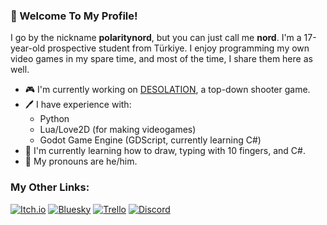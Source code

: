 ### 👋 Welcome To My Profile!

I go by the nickname **polaritynord**, but you can just call me **nord**. I'm a 17-year-old prospective student from Türkiye. I enjoy programming my own video games in my spare time, and most of the time, I share them here as well.

- 🎮 I'm currently working on [DESOLATION](https://github.com/polaritynord/desolation/), a top-down shooter game.
- 🖊️ I have experience with:
  - Python 
  - Lua/Love2D (for making videogames)
  - Godot Game Engine (GDScript, currently learning C#)
- 📖 I'm currently learning how to draw, typing with 10 fingers, and C#.
- 👤 My pronouns are he/him.

### My Other Links:
[![Itch.io](https://img.shields.io/badge/Itch-%23FF0B34.svg?style=for-the-badge&logo=Itch.io&logoColor=white)](https://polaritynord.itch.io/)
[![Bluesky](https://img.shields.io/badge/Bluesky-0285FF?style=for-the-badge&logo=Bluesky&logoColor=white)](https://bsky.app/profile/polaritynord.bsky.social)
[![Trello](https://img.shields.io/badge/Trello-%23026AA7.svg?style=for-the-badge&logo=Trello&logoColor=white)](https://trello.com/invite/b/683220ba424b9e54d4fed483/ATTIf880e07229055db11842fc1418b3a6489269ED31/desolation)
[![Discord](https://img.shields.io/badge/Discord-%235865F2.svg?style=for-the-badge&logo=discord&logoColor=white)](https://discordapp.com/users/746416274644664390/)
